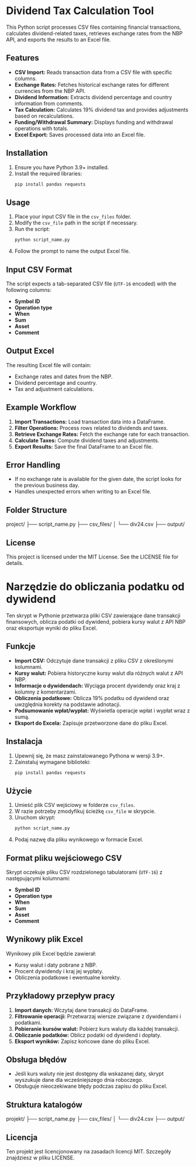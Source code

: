 # Dividend Tax Calculation Tool

This Python script processes CSV files containing financial transactions, calculates dividend-related taxes, retrieves exchange rates from the NBP API, and exports the results to an Excel file.

## Features

- **CSV Import:** Reads transaction data from a CSV file with specific columns.
- **Exchange Rates:** Fetches historical exchange rates for different currencies from the NBP API.
- **Dividend Information:** Extracts dividend percentage and country information from comments.
- **Tax Calculation:** Calculates 19% dividend tax and provides adjustments based on recalculations.
- **Funding/Withdrawal Summary:** Displays funding and withdrawal operations with totals.
- **Excel Export:** Saves processed data into an Excel file.

## Installation

1. Ensure you have Python 3.9+ installed.
2. Install the required libraries:
    ```bash
    pip install pandas requests
    ```

## Usage

1. Place your input CSV file in the `csv_files` folder.
2. Modify the `csv_file` path in the script if necessary.
3. Run the script:
    ```bash
    python script_name.py
    ```
4. Follow the prompt to name the output Excel file.

## Input CSV Format

The script expects a tab-separated CSV file (`UTF-16` encoded) with the following columns:
- **Symbol ID**
- **Operation type**
- **When**
- **Sum**
- **Asset**
- **Comment**

## Output Excel

The resulting Excel file will contain:
- Exchange rates and dates from the NBP.
- Dividend percentage and country.
- Tax and adjustment calculations.

## Example Workflow

1. **Import Transactions:** Load transaction data into a DataFrame.
2. **Filter Operations:** Process rows related to dividends and taxes.
3. **Retrieve Exchange Rates:** Fetch the exchange rate for each transaction.
4. **Calculate Taxes:** Compute dividend taxes and adjustments.
5. **Export Results:** Save the final DataFrame to an Excel file.

## Error Handling

- If no exchange rate is available for the given date, the script looks for the previous business day.
- Handles unexpected errors when writing to an Excel file.

## Folder Structure

project/
├── script_name.py
├── csv_files/
│ └── div24.csv
├── output/


## License

This project is licensed under the MIT License. See the LICENSE file for details.


# Narzędzie do obliczania podatku od dywidend

Ten skrypt w Pythonie przetwarza pliki CSV zawierające dane transakcji finansowych, oblicza podatki od dywidend, pobiera kursy walut z API NBP oraz eksportuje wyniki do pliku Excel.

## Funkcje

- **Import CSV:** Odczytuje dane transakcji z pliku CSV z określonymi kolumnami.
- **Kursy walut:** Pobiera historyczne kursy walut dla różnych walut z API NBP.
- **Informacje o dywidendach:** Wyciąga procent dywidendy oraz kraj z kolumny z komentarzami.
- **Obliczenia podatkowe:** Oblicza 19% podatku od dywidend oraz uwzględnia korekty na podstawie adnotacji.
- **Podsumowanie wpłat/wypłat:** Wyświetla operacje wpłat i wypłat wraz z sumą.
- **Eksport do Excela:** Zapisuje przetworzone dane do pliku Excel.

## Instalacja

1. Upewnij się, że masz zainstalowanego Pythona w wersji 3.9+.
2. Zainstaluj wymagane biblioteki:
    ```bash
    pip install pandas requests
    ```

## Użycie

1. Umieść plik CSV wejściowy w folderze `csv_files`.
2. W razie potrzeby zmodyfikuj ścieżkę `csv_file` w skrypcie.
3. Uruchom skrypt:
    ```bash
    python script_name.py
    ```
4. Podaj nazwę dla pliku wynikowego w formacie Excel.

## Format pliku wejściowego CSV

Skrypt oczekuje pliku CSV rozdzielonego tabulatorami (`UTF-16`) z następującymi kolumnami:
- **Symbol ID**
- **Operation type**
- **When**
- **Sum**
- **Asset**
- **Comment**

## Wynikowy plik Excel

Wynikowy plik Excel będzie zawierał:
- Kursy walut i daty pobrane z NBP.
- Procent dywidendy i kraj jej wypłaty.
- Obliczenia podatkowe i ewentualne korekty.

## Przykładowy przepływ pracy

1. **Import danych:** Wczytaj dane transakcji do DataFrame.
2. **Filtrowanie operacji:** Przetwarzaj wiersze związane z dywidendami i podatkami.
3. **Pobieranie kursów walut:** Pobierz kurs waluty dla każdej transakcji.
4. **Obliczanie podatków:** Oblicz podatki od dywidend i dopłaty.
5. **Eksport wyników:** Zapisz końcowe dane do pliku Excel.

## Obsługa błędów

- Jeśli kurs waluty nie jest dostępny dla wskazanej daty, skrypt wyszukuje dane dla wcześniejszego dnia roboczego.
- Obsługuje nieoczekiwane błędy podczas zapisu do pliku Excel.

## Struktura katalogów

projekt/
├── script_name.py
├── csv_files/
│ └── div24.csv
├── output/


## Licencja

Ten projekt jest licencjonowany na zasadach licencji MIT. Szczegóły znajdziesz w pliku LICENSE.
